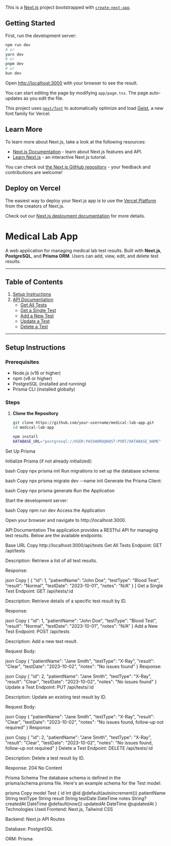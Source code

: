 This is a [Next.js](https://nextjs.org) project bootstrapped with [`create-next-app`](https://nextjs.org/docs/app/api-reference/cli/create-next-app).

## Getting Started

First, run the development server:

```bash
npm run dev
# or
yarn dev
# or
pnpm dev
# or
bun dev
```

Open [http://localhost:3000](http://localhost:3000) with your browser to see the result.

You can start editing the page by modifying `app/page.tsx`. The page auto-updates as you edit the file.

This project uses [`next/font`](https://nextjs.org/docs/app/building-your-application/optimizing/fonts) to automatically optimize and load [Geist](https://vercel.com/font), a new font family for Vercel.

## Learn More

To learn more about Next.js, take a look at the following resources:

- [Next.js Documentation](https://nextjs.org/docs) - learn about Next.js features and API.
- [Learn Next.js](https://nextjs.org/learn) - an interactive Next.js tutorial.

You can check out [the Next.js GitHub repository](https://github.com/vercel/next.js) - your feedback and contributions are welcome!

## Deploy on Vercel

The easiest way to deploy your Next.js app is to use the [Vercel Platform](https://vercel.com/new?utm_medium=default-template&filter=next.js&utm_source=create-next-app&utm_campaign=create-next-app-readme) from the creators of Next.js.

Check out our [Next.js deployment documentation](https://nextjs.org/docs/app/building-your-application/deploying) for more details.
# Medical Lab App

A web application for managing medical lab test results. Built with **Next.js**, **PostgreSQL**, and **Prisma ORM**. Users can add, view, edit, and delete test results.

---

## Table of Contents

1. [Setup Instructions](#setup-instructions)
2. [API Documentation](#api-documentation)
   - [Get All Tests](#get-all-tests)
   - [Get a Single Test](#get-a-single-test)
   - [Add a New Test](#add-a-new-test)
   - [Update a Test](#update-a-test)
   - [Delete a Test](#delete-a-test)

---

## Setup Instructions

### Prerequisites

- Node.js (v16 or higher)
- npm (v8 or higher)
- PostgreSQL (installed and running)
- Prisma CLI (installed globally)

### Steps

1. **Clone the Repository**

   ```bash
   git clone https://github.com/your-username/medical-lab-app.git
   cd medical-lab-app

   npm install
   DATABASE_URL="postgresql://USER:PASSWORD@HOST:PORT/DATABASE_NAME"

 Set Up Prisma

Initialize Prisma (if not already initialized):

bash
Copy
npx prisma init
Run migrations to set up the database schema:

bash
Copy
npx prisma migrate dev --name init
Generate the Prisma Client:

bash
Copy
npx prisma generate
Run the Application

Start the development server:

bash
Copy
npm run dev
Access the Application

Open your browser and navigate to http://localhost:3000.

API Documentation
The application provides a RESTful API for managing test results. Below are the available endpoints:

Base URL
Copy
http://localhost:3000/api/tests
Get All Tests
Endpoint: GET /api/tests

Description: Retrieve a list of all test results.

Response:

json
Copy
[
  {
    "id": 1,
    "patientName": "John Doe",
    "testType": "Blood Test",
    "result": "Normal",
    "testDate": "2023-10-01",
    "notes": "N/A"
  }
]
Get a Single Test
Endpoint: GET /api/tests/:id

Description: Retrieve details of a specific test result by ID.

Response:

json
Copy
{
  "id": 1,
  "patientName": "John Doe",
  "testType": "Blood Test",
  "result": "Normal",
  "testDate": "2023-10-01",
  "notes": "N/A"
}
Add a New Test
Endpoint: POST /api/tests

Description: Add a new test result.

Request Body:

json
Copy
{
  "patientName": "Jane Smith",
  "testType": "X-Ray",
  "result": "Clear",
  "testDate": "2023-10-02",
  "notes": "No issues found"
}
Response:

json
Copy
{
  "id": 2,
  "patientName": "Jane Smith",
  "testType": "X-Ray",
  "result": "Clear",
  "testDate": "2023-10-02",
  "notes": "No issues found"
}
Update a Test
Endpoint: PUT /api/tests/:id

Description: Update an existing test result by ID.

Request Body:

json
Copy
{
  "patientName": "Jane Smith",
  "testType": "X-Ray",
  "result": "Clear",
  "testDate": "2023-10-02",
  "notes": "No issues found, follow-up not required"
}
Response:

json
Copy
{
  "id": 2,
  "patientName": "Jane Smith",
  "testType": "X-Ray",
  "result": "Clear",
  "testDate": "2023-10-02",
  "notes": "No issues found, follow-up not required"
}
Delete a Test
Endpoint: DELETE /api/tests/:id

Description: Delete a test result by ID.

Response: 204 No Content

Prisma Schema
The database schema is defined in the prisma/schema.prisma file. Here's an example schema for the Test model:

prisma
Copy
model Test {
  id          Int      @id @default(autoincrement())
  patientName String
  testType    String
  result      String
  testDate    DateTime
  notes       String?
  createdAt   DateTime @default(now())
  updatedAt   DateTime @updatedAt
}
Technologies Used
Frontend: Next.js, Tailwind CSS

Backend: Next.js API Routes

Database: PostgreSQL

ORM: Prisma